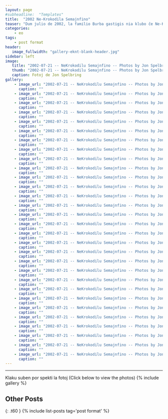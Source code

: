 ```yaml
---
layout: page
#subheadline:  "Templates"
title:  "2002 Ne-Krokodila Semajnfino"
teaser: "Dum julio de 2002, la familio Burba gastigis nia klubo ĉe Ne-Krokadila Semajnfino en ilia hejmo en Dalaso .  Preskaŭ la tuta klubo ĉestis la semajnfino."
categories:
    - eo
tags:
    - post format
header:
   image_fullwidth: "gallery-eknt-blank-header.jpg"
sidebar: left
image:
   title: "2002-07-21 -- NeKrokodilu Semajnfino -- Photos by Jon Spelbring/DSC01465.jpg"
   thumb: "2002-07-21 -- NeKrokodilu Semajnfino -- Photos by Jon Spelbring/DSC01465-thumb.jpg"
   caption: Fotoj de Jon Spelbring
gallery:
    - image_url: "2002-07-21 -- NeKrokodilu Semajnfino -- Photos by Jon Spelbring/DSC01463.jpg"
      caption: ""
    - image_url: "2002-07-21 -- NeKrokodilu Semajnfino -- Photos by Jon Spelbring/DSC01464.jpg"
      caption: ""
    - image_url: "2002-07-21 -- NeKrokodilu Semajnfino -- Photos by Jon Spelbring/DSC01466.jpg"
      caption: ""
    - image_url: "2002-07-21 -- NeKrokodilu Semajnfino -- Photos by Jon Spelbring/DSC01467.jpg"
      caption: ""
    - image_url: "2002-07-21 -- NeKrokodilu Semajnfino -- Photos by Jon Spelbring/DSC01468.jpg"
      caption: ""
    - image_url: "2002-07-21 -- NeKrokodilu Semajnfino -- Photos by Jon Spelbring/DSC01469.jpg"
      caption: ""
    - image_url: "2002-07-21 -- NeKrokodilu Semajnfino -- Photos by Jon Spelbring/DSC01470.jpg"
      caption: ""
    - image_url: "2002-07-21 -- NeKrokodilu Semajnfino -- Photos by Jon Spelbring/DSC01471.jpg"
      caption: ""
    - image_url: "2002-07-21 -- NeKrokodilu Semajnfino -- Photos by Jon Spelbring/DSC01472.jpg"
      caption: ""
    - image_url: "2002-07-21 -- NeKrokodilu Semajnfino -- Photos by Jon Spelbring/DSC01473.jpg"
      caption: ""
    - image_url: "2002-07-21 -- NeKrokodilu Semajnfino -- Photos by Jon Spelbring/DSC01475.jpg"
      caption: ""
    - image_url: "2002-07-21 -- NeKrokodilu Semajnfino -- Photos by Jon Spelbring/DSC01476.jpg"
      caption: ""
    - image_url: "2002-07-21 -- NeKrokodilu Semajnfino -- Photos by Jon Spelbring/DSC01477.jpg"
      caption: ""
    - image_url: "2002-07-21 -- NeKrokodilu Semajnfino -- Photos by Jon Spelbring/DSC01478.jpg"
      caption: ""
    - image_url: "2002-07-21 -- NeKrokodilu Semajnfino -- Photos by Jon Spelbring/DSC01479.jpg"
      caption: ""
    - image_url: "2002-07-21 -- NeKrokodilu Semajnfino -- Photos by Jon Spelbring/DSC01480.jpg"
      caption: ""
    - image_url: "2002-07-21 -- NeKrokodilu Semajnfino -- Photos by Jon Spelbring/DSC01482.jpg"
      caption: ""
    - image_url: "2002-07-21 -- NeKrokodilu Semajnfino -- Photos by Jon Spelbring/DSC01483.jpg"
      caption: ""
    - image_url: "2002-07-21 -- NeKrokodilu Semajnfino -- Photos by Jon Spelbring/DSC01488.jpg"
      caption: ""
    - image_url: "2002-07-21 -- NeKrokodilu Semajnfino -- Photos by Jon Spelbring/DSC01492.jpg"
      caption: ""
    - image_url: "2002-07-21 -- NeKrokodilu Semajnfino -- Photos by Jon Spelbring/DSC01493.jpg"
      caption: ""
    - image_url: "2002-07-21 -- NeKrokodilu Semajnfino -- Photos by Jon Spelbring/DSC01494.jpg"
      caption: ""
    - image_url: "2002-07-21 -- NeKrokodilu Semajnfino -- Photos by Jon Spelbring/DSC01496.jpg"
      caption: ""
    - image_url: "2002-07-21 -- NeKrokodilu Semajnfino -- Photos by Jon Spelbring/DSC01498.jpg"
      caption: ""
    - image_url: "2002-07-21 -- NeKrokodilu Semajnfino -- Photos by Jon Spelbring/DSC01499.jpg"
      caption: ""
    - image_url: "2002-07-21 -- NeKrokodilu Semajnfino -- Photos by Jon Spelbring/DSC01500.jpg"
      caption: ""
    - image_url: "2002-07-21 -- NeKrokodilu Semajnfino -- Photos by Jon Spelbring/DSC01501.jpg"
      caption: ""
    - image_url: "2002-07-21 -- NeKrokodilu Semajnfino -- Photos by Jon Spelbring/DSC01503.jpg"
      caption: ""
    - image_url: "2002-07-21 -- NeKrokodilu Semajnfino -- Photos by Jon Spelbring/DSC01504.jpg"
      caption: ""
    - image_url: "2002-07-21 -- NeKrokodilu Semajnfino -- Photos by Jon Spelbring/DSC01505.jpg"
      caption: ""
---
```



<!--more-->
--------------------------
Klaku suben por spekti la fotoj (Click below to view the photos)
{% include gallery %}


## Other Posts
{: .t60 }
{% include list-posts tag='post format' %}
